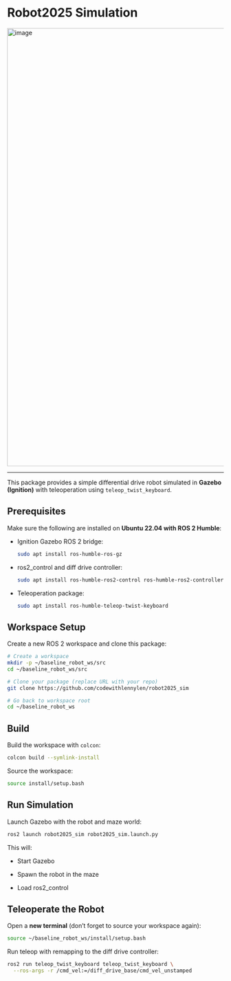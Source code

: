 # Robot2025 Simulation

<img width="1901" height="1016" alt="image" src="https://github.com/user-attachments/assets/8e672207-ae07-4513-ab95-fcb7849a8661" />

---








This package provides a simple differential drive robot simulated in **Gazebo (Ignition)** with teleoperation using `teleop_twist_keyboard`.

## Prerequisites

Make sure the following are installed on **Ubuntu 22.04 with ROS 2 Humble**:

-   Ignition Gazebo ROS 2 bridge:
    
    ```bash
    sudo apt install ros-humble-ros-gz
    
    ```
    
-   ros2_control and diff drive controller:
    
    ```bash
    sudo apt install ros-humble-ros2-control ros-humble-ros2-controllers
    
    ```
    
-   Teleoperation package:
    
    ```bash
    sudo apt install ros-humble-teleop-twist-keyboard
    
    ```

    
##  Workspace Setup

Create a new ROS 2 workspace and clone this package:

```bash
# Create a workspace
mkdir -p ~/baseline_robot_ws/src
cd ~/baseline_robot_ws/src

# Clone your package (replace URL with your repo)
git clone https://github.com/codewithlennylen/robot2025_sim

# Go back to workspace root
cd ~/baseline_robot_ws

```

##  Build

Build the workspace with `colcon`:

```bash
colcon build --symlink-install

```

Source the workspace:

```bash
source install/setup.bash

```

## Run Simulation

Launch Gazebo with the robot and maze world:

```bash
ros2 launch robot2025_sim robot2025_sim.launch.py

```

This will:

-   Start Gazebo
    
-   Spawn the robot in the maze
    
-   Load ros2_control
    

##  Teleoperate the Robot

Open a **new terminal** (don’t forget to source your workspace again):

```bash
source ~/baseline_robot_ws/install/setup.bash

```

Run teleop with remapping to the diff drive controller:

```bash
ros2 run teleop_twist_keyboard teleop_twist_keyboard \
  --ros-args -r /cmd_vel:=/diff_drive_base/cmd_vel_unstamped

```

    

